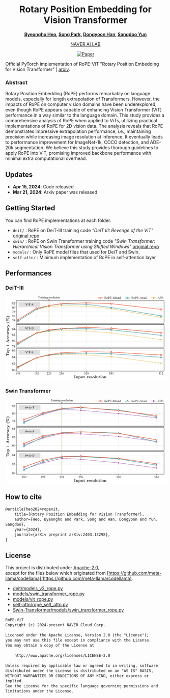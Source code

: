 <div align="center">

# Rotary Position Embedding for Vision Transformer

**[Byeongho Heo](https://sites.google.com/view/byeongho-heo/home), [Song Park](https://8uos.github.io/), [Dongyoon Han](https://sites.google.com/site/dyhan0920/), [Sangdoo Yun](https://sangdooyun.github.io/)** <br>

[NAVER AI LAB](https://naver-career.gitbook.io/en/teams/clova-cic/ai-lab)

[![Paper](https://img.shields.io/badge/Paper-arxiv.2403.13298-green)](https://arxiv.org/abs/2403.13298)

</div>

Official PyTorch implementation of RoPE-ViT "Rotary Position Embedding for Vision Transformer" | [arxiv](https://arxiv.org/abs/2403.13298).

### Abstract

Rotary Position Embedding (RoPE) performs remarkably on language models, especially for length extrapolation of Transformers. However, the impacts of RoPE on computer vision domains have been underexplored, even though RoPE appears capable of enhancing Vision Transformer (ViT) performance in a way similar to the language domain. This study provides a comprehensive analysis of RoPE when applied to ViTs, utilizing practical implementations of RoPE for 2D vision data. The analysis reveals that RoPE demonstrates impressive extrapolation performance, i.e., maintaining precision while increasing image resolution at inference. It eventually leads to performance improvement for ImageNet-1k, COCO detection, and ADE-20k segmentation. We believe this study provides thorough guidelines to apply RoPE into ViT, promising improved backbone performance with minimal extra computational overhead.


## Updates

- **Apr 15, 2024**: Code released
- **Mar 21, 2024**: Arxiv paper was released

## Getting Started

You can find RoPE implementations at each folder.

- `deit/`   : RoPE on DeiT-III training code *"DeiT III: Revenge of the ViT"* [original repo](https://github.com/facebookresearch/deit)
- `swin/` : RoPE on Swin Transformer training code *"Swin Transformer: Hierarchical Vision Transformer using Shifted Windows"* [original repo](https://github.com/microsoft/Swin-Transformer)
- `models/` : Only RoPE model files that used for DeiT and Swin.
- `self-attn/` : Minimum implementation of RoPE in self-attention layer


## Performances

### DeiT-III

![RoPE-ViT](figures/rope_vit.png)

### Swin Transformer

![RoPE-ViT](figures/rope_swin.png)



## How to cite

```
@article{heo2024ropevit,
    title={Rotary Position Embedding for Vision Transformer},
    author={Heo, Byeongho and Park, Song and Han, Dongyoon and Yun, Sangdoo},
    year={2024},
    journal={arXiv preprint arXiv:2403.13298},
}
```

## License

This project is distributed under [Apache-2.0](LICENSE_rope-vit), <br>
except for the files below which originated from [https://github.com/meta-llama/codellama](https://github.com/meta-llama/codellama).
- [deit/models_v2_rope.py](deit/models_v2_rope.py)
- [models/swin_transformer_rope.py](models/swin_transformer_rope.py)
- [models/vit_rope.py](models/vit_rope.py)
- [self-attn/rope_self_attn.py](self-attn/rope_self_attn.py)
- [Swin-Transformer/models/swin_transformer_rope.py](Swin-Transformer/models/swin_transformer_rope.py)

```
RoPE-ViT
Copyright (c) 2024-present NAVER Cloud Corp.

Licensed under the Apache License, Version 2.0 (the "License");
you may not use this file except in compliance with the License.
You may obtain a copy of the License at

    http://www.apache.org/licenses/LICENSE-2.0

Unless required by applicable law or agreed to in writing, software
distributed under the License is distributed on an "AS IS" BASIS,
WITHOUT WARRANTIES OR CONDITIONS OF ANY KIND, either express or implied.
See the License for the specific language governing permissions and
limitations under the License.
```